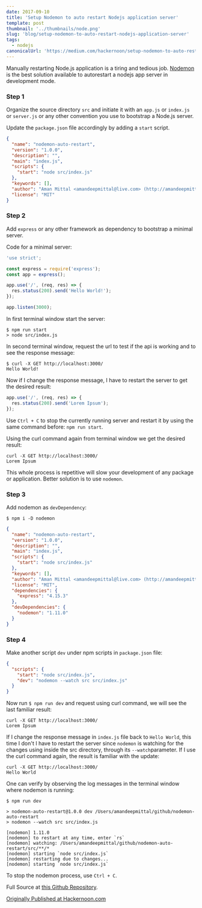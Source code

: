 ```yaml
---
date: 2017-09-10
title: 'Setup Nodemon to auto restart Nodejs application server'
template: post
thumbnail: '../thumbnails/node.png'
slug: 'blog/setup-nodemon-to-auto-restart-nodejs-application-server'
tags:
  - nodejs
canonicalUrl: 'https://medium.com/hackernoon/setup-nodemon-to-auto-restart-nodejs-application-server-8d8993b7dfd9'
---
```


Manually restarting Node.js application is a tiring and tedious job. [Nodemon](https://www.npmjs.com/package/nodemon) is the best solution available to autorestart a nodejs app server in development mode.

### Step 1

Organize the source directory `src` and initiate it with an `app.js` or `index.js` or `server.js` or any other convention you use to bootstrap a Node.js server.

Update the `package.json` file accordingly by adding a `start` script.

```json
{
  "name": "nodemon-auto-restart",
  "version": "1.0.0",
  "description": "",
  "main": "index.js",
  "scripts": {
    "start": "node src/index.js"
  },
  "keywords": [],
  "author": "Aman Mittal <amandeepmittal@live.com> (http://amandeepmittal.github.io/)",
  "license": "MIT"
}
```

### Step 2

Add `express` or any other framework as dependency to bootstrap a minimal server.

Code for a minimal server:

```js
'use strict';

const express = require('express');
const app = express();

app.use('/', (req, res) => {
  res.status(200).send('Hello World!');
});

app.listen(3000);
```

In first terminal window start the server:

```shell
$ npm run start
> node src/index.js
```

In second terminal window, request the url to test if the api is working and to see the response message:

```shell
$ curl -X GET http://localhost:3000/
Hello World!
```

Now if I change the response message, I have to restart the server to get the desired result:

```js
app.use('/', (req, res) => {
  res.status(200).send('Lorem Ipsum');
});
```

Use `Ctrl + C` to stop the currently running server and restart it by using the same command before: `npm run start`.

Using the curl command again from terminal window we get the desired result:

```shell
curl -X GET http://localhost:3000/
Lorem Ipsum
```

This whole process is repetitive will slow your development of any package or application. Better solution is to use `nodemon`.

### Step 3

Add nodemon as `devDependency`:

```shell
$ npm i -D nodemon
```

```json
{
  "name": "nodemon-auto-restart",
  "version": "1.0.0",
  "description": "",
  "main": "index.js",
  "scripts": {
    "start": "node src/index.js"
  },
  "keywords": [],
  "author": "Aman Mittal <amandeepmittal@live.com> (http://amandeepmittal.github.io/)",
  "license": "MIT",
  "dependencies": {
    "express": "4.15.3"
  },
  "devDependencies": {
    "nodemon": "1.11.0"
  }
}
```

### Step 4

Make another script `dev` under npm scripts in `package.json` file:

```json
{
  "scripts": {
    "start": "node src/index.js",
    "dev": "nodemon --watch src src/index.js"
  }
}
```

Now run `$ npm run dev` and request using curl command, we will see the last familiar result:

```shell
curl -X GET http://localhost:3000/
Lorem Ipsum
```

If I change the response message in `index.js` file back to `Hello World`, this time I don't I have to restart the server since `nodemon` is watching for the changes using inside the src directory, through its `--watch`parameter. If I use the curl command again, the result is familiar with the update:

```shell
curl -X GET http://localhost:3000/
Hello World
```

One can verify by observing the log messages in the terminal window where nodemon is running:

```shell
$ npm run dev

> nodemon-auto-restart@1.0.0 dev /Users/amandeepmittal/github/nodemon-auto-restart
> nodemon --watch src src/index.js

[nodemon] 1.11.0
[nodemon] to restart at any time, enter `rs`
[nodemon] watching: /Users/amandeepmittal/github/nodemon-auto-restart/src/**/*
[nodemon] starting `node src/index.js`
[nodemon] restarting due to changes...
[nodemon] starting `node src/index.js`
```

To stop the nodemon process, use `Ctrl + C`.

Full Source at [this Github Repository](https://github.com/amandeepmittal/nodemon-auto-restart).

[Originally Published at Hackernoon.com](https://medium.com/hackernoon/setup-nodemon-to-auto-restart-nodejs-application-server-8d8993b7dfd9)
